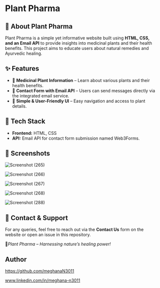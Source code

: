 # Plant Pharma

## 🌿 About Plant Pharma

Plant Pharma is a simple yet informative website built using **HTML, CSS, and an Email API** to provide insights into medicinal plants and their health benefits. This project aims to educate users about natural remedies and Ayurvedic healing.

## ✨ Features

- 📌 **Medicinal Plant Information** – Learn about various plants and their health benefits.
- 📧 **Contact Form with Email API** – Users can send messages directly via the integrated email service.
- 🌱 **Simple & User-Friendly UI** – Easy navigation and access to plant details.

## 🚀 Tech Stack

- **Frontend:** HTML, CSS
- **API:** Email API for contact form submission named Web3Forms.

## 📸 Screenshots

![Screenshot (265)](https://github.com/user-attachments/assets/c64d74fe-cb18-4097-9f8b-0264b0224886)

![Screenshot (266)](https://github.com/user-attachments/assets/cc0b3760-6092-4c22-906c-8ab2bea506a4)

![Screenshot (267)](https://github.com/user-attachments/assets/842c5fea-cb65-4a48-8557-a0896ee1c087)

![Screenshot (268)](https://github.com/user-attachments/assets/40696d90-7599-455d-928c-3b2798b2471c)

![Screenshot (288)](https://github.com/user-attachments/assets/aa49282a-7674-4a55-9a90-7aec053cf849)


## 📩 Contact & Support

For any queries, feel free to reach out via the **Contact Us** form on the website or open an issue in this repository.

💚*Plant Pharma – Harnessing nature’s healing power!*

## Author

https://github.com/meghanaN3011

www.linkedin.com/in/meghana-n3011


